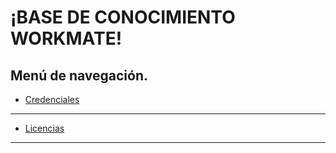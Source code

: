 # ¡BASE DE CONOCIMIENTO WORKMATE!

## Menú de navegación.

- [Credenciales](./credenciales.md)
---
- [Licencias](./licencias.md)
---


